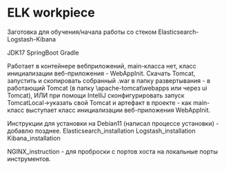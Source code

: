 # ELK workpiece
Заготовка для обучения/начала работы со стеком Elasticsearch-Logstash-Kibana

JDK17
SpringBoot
Gradle

Работает в контейнере вебприложений, main-класса нет, класс инициализации веб-приложения - WebAppInit.
Скачать Tomcat, запустить и скопировать собранный .war в папку развертывания - в работающий Tomcat (в папку \apache-tomcat\webapps или через ui Tomcat), ИЛИ при помощи IntelliJ сконфигурировать запуск TomcatLocal->указать свой Tomcat и артефакт в проекте - как main-класс выступает класс инициализации веб-приложения WebAppInit.


Инструкции для установки на Debian11 (написал процессе установки) - добавлю позднее.
Elasticsearch_installation
Logstash_installation
Kibana_installation

NGINX_instruction - для проброски с портов хоста на локальные порты инструментов.
